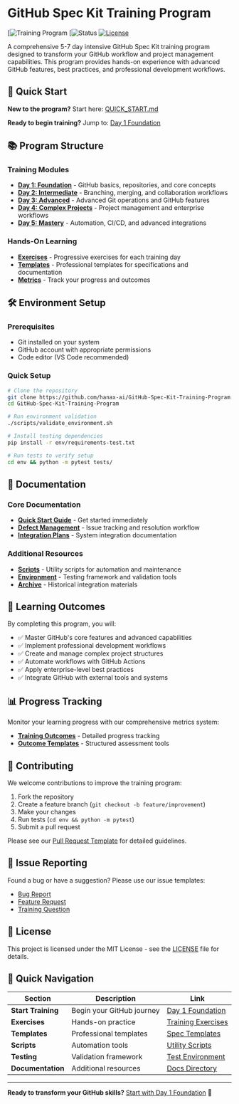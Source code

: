 
# GitHub Spec Kit Training Program

[![Training Program](https://i.ytimg.com/vi/GlqQGLz6hfs/hqdefault.jpg)
[![Status](https://i.ytimg.com/vi/4cgpu9L2AE8/maxresdefault.jpg)
[![License](https://img.shields.io/badge/License-MIT-yellow)](LICENSE)

A comprehensive 5-7 day intensive GitHub Spec Kit training program designed to transform your GitHub workflow and project management capabilities. This program provides hands-on experience with advanced GitHub features, best practices, and professional development workflows.

## 🚀 Quick Start

**New to the program?** Start here: [QUICK_START.md](QUICK_START.md)

**Ready to begin training?** Jump to: [Day 1 Foundation](training/curriculum/day1_foundation.md)

## 📚 Program Structure

### Training Modules
- **[Day 1: Foundation](training/curriculum/day1_foundation.md)** - GitHub basics, repositories, and core concepts
- **[Day 2: Intermediate](training/curriculum/day2_intermediate.md)** - Branching, merging, and collaboration workflows
- **[Day 3: Advanced](training/curriculum/day3_advanced.md)** - Advanced Git operations and GitHub features
- **[Day 4: Complex Projects](training/curriculum/day4_complex_projects.md)** - Project management and enterprise workflows
- **[Day 5: Mastery](training/curriculum/day5_mastery.md)** - Automation, CI/CD, and advanced integrations

### Hands-On Learning
- **[Exercises](training/exercises/)** - Progressive exercises for each training day
- **[Templates](training/templates/)** - Professional templates for specifications and documentation
- **[Metrics](training/metrics/)** - Track your progress and outcomes

## 🛠️ Environment Setup

### Prerequisites
- Git installed on your system
- GitHub account with appropriate permissions
- Code editor (VS Code recommended)

### Quick Setup
```bash
# Clone the repository
git clone https://github.com/hanax-ai/GitHub-Spec-Kit-Training-Program.git
cd GitHub-Spec-Kit-Training-Program

# Run environment validation
./scripts/validate_environment.sh

# Install testing dependencies
pip install -r env/requirements-test.txt

# Run tests to verify setup
cd env && python -m pytest tests/
```

## 📖 Documentation

### Core Documentation
- **[Quick Start Guide](QUICK_START.md)** - Get started immediately
- **[Defect Management](DEFECT_LOG.md)** - Issue tracking and resolution workflow
- **[Integration Plans](docs/IntegrationPlan.md)** - System integration documentation

### Additional Resources
- **[Scripts](scripts/)** - Utility scripts for automation and maintenance
- **[Environment](env/)** - Testing framework and validation tools
- **[Archive](docs/archive_integration/)** - Historical integration materials

## 🎯 Learning Outcomes

By completing this program, you will:

- ✅ Master GitHub's core features and advanced capabilities
- ✅ Implement professional development workflows
- ✅ Create and manage complex project structures
- ✅ Automate workflows with GitHub Actions
- ✅ Apply enterprise-level best practices
- ✅ Integrate GitHub with external tools and systems

## 📊 Progress Tracking

Monitor your learning progress with our comprehensive metrics system:
- **[Training Outcomes](training/metrics/training-outcomes.md)** - Detailed progress tracking
- **[Outcome Templates](training/metrics/outcome-tracking-templates.yaml)** - Structured assessment tools

## 🤝 Contributing

We welcome contributions to improve the training program:

1. Fork the repository
2. Create a feature branch (`git checkout -b feature/improvement`)
3. Make your changes
4. Run tests (`cd env && python -m pytest`)
5. Submit a pull request

Please see our [Pull Request Template](.github/PULL_REQUEST_TEMPLATE.md) for detailed guidelines.

## 📝 Issue Reporting

Found a bug or have a suggestion? Please use our issue templates:
- [Bug Report](.github/ISSUE_TEMPLATE/bug_report.md)
- [Feature Request](.github/ISSUE_TEMPLATE/feature_request.md)
- [Training Question](.github/ISSUE_TEMPLATE/training_question.md)

## 📄 License

This project is licensed under the MIT License - see the [LICENSE](LICENSE) file for details.

## 🔗 Quick Navigation

| Section | Description | Link |
|---------|-------------|------|
| **Start Training** | Begin your GitHub journey | [Day 1 Foundation](training/curriculum/day1_foundation.md) |
| **Exercises** | Hands-on practice | [Training Exercises](training/exercises/) |
| **Templates** | Professional templates | [Spec Templates](training/templates/) |
| **Scripts** | Automation tools | [Utility Scripts](scripts/) |
| **Testing** | Validation framework | [Test Environment](env/) |
| **Documentation** | Additional resources | [Docs Directory](docs/) |

---

**Ready to transform your GitHub skills?** [Start with Day 1 Foundation](training/curriculum/day1_foundation.md) 🚀
